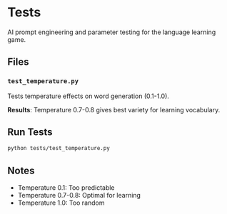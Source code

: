 # Tests

AI prompt engineering and parameter testing for the language learning game.

## Files

### `test_temperature.py`
Tests temperature effects on word generation (0.1-1.0).

**Results**: Temperature 0.7-0.8 gives best variety for learning vocabulary.

## Run Tests

```bash
python tests/test_temperature.py
```

## Notes

- Temperature 0.1: Too predictable
- Temperature 0.7-0.8: Optimal for learning
- Temperature 1.0: Too random
